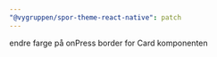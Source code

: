 ```yaml
---
"@vygruppen/spor-theme-react-native": patch
---
```


endre farge på onPress border for Card komponenten
